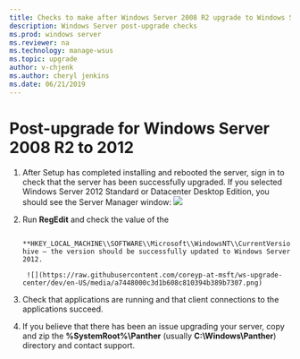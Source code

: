 ```yaml
---
title: Checks to make after Windows Server 2008 R2 upgrade to Windows Server 2012
description: Windows Server post-upgrade checks
ms.prod: windows server
ms.reviewer: na
ms.technology: manage-wsus
ms.topic: upgrade
author: v-chjenk
ms.author: cheryl jenkins
ms.date: 06/21/2019
---
```


# Post-upgrade for Windows Server 2008 R2 to 2012

1. After Setup has completed installing and rebooted the server, sign in to check that the server has been successfully upgraded. If you selected Windows Server 2012 Standard or Datacenter Desktop Edition, you should see the Server Manager window:
    ![](https://raw.githubusercontent.com/coreyp-at-msft/ws-upgrade-center/dev/en-US/media/d00605c76f7f073162e00002a0b88694.png)

2. Run **RegEdit** and check the value of the

    ```Registry
        **HKEY_LOCAL_MACHINE\\SOFTWARE\\Microsoft\\WindowsNT\\CurrentVersion** hive – the version should be successfully updated to Windows Server 2012.
    ```  
    
        ![](https://raw.githubusercontent.com/coreyp-at-msft/ws-upgrade-center/dev/en-US/media/a7448000c3d1b608c810394b389b7307.png)

3. Check that applications are running and that client connections to the applications succeed.
4. If you believe that there has been an issue upgrading your server, copy and zip the **%SystemRoot%\\Panther** (usually **C:\\Windows\\Panther**) directory and contact support.
